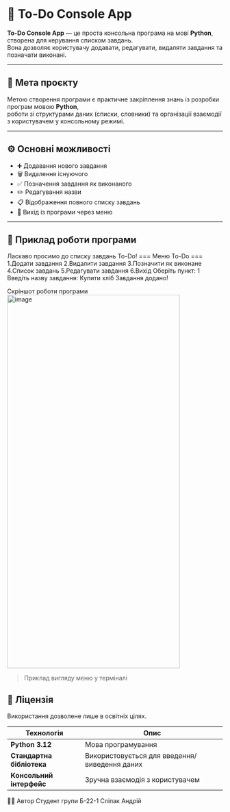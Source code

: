 # 📝 To-Do Console App

**To-Do Console App** — це проста консольна програма на мові **Python**, створена для керування списком завдань.  
Вона дозволяє користувачу додавати, редагувати, видаляти завдання та позначати виконані.

---

## 🎯 Мета проєкту

Метою створення програми є практичне закріплення знань із розробки програм мовою **Python**,  
роботи зі структурами даних (списки, словники) та організації взаємодії з користувачем у консольному режимі.

---

## ⚙️ Основні можливості

- ➕ Додавання нового завдання  
- 🗑️ Видалення існуючого  
- ✅ Позначення завдання як виконаного  
- ✏️ Редагування назви  
- 📋 Відображення повного списку завдань  
- 🚪 Вихід із програми через меню  

---

## 🧠 Приклад роботи програми

Ласкаво просимо до списку завдань To-Do!
=== Меню To-Do ===
1.Додати завдання
2.Видалити завдання
3.Позначити як виконане
4.Список завдань
5.Редагувати завдання
6.Вихід
 Оберіть пункт: 1
 Введіть назву завдання: Купити хліб
 Завдання додано!

Скріншот роботи програми
<img width="403" height="872" alt="image" src="https://github.com/user-attachments/assets/2ca5b70d-be5c-4d0c-ace5-7978285f6d57" />
> Приклад вигляду меню у терміналі

## 📄 Ліцензія

Використання дозволене лише в освітніх цілях.

| Технологія | Опис |
|-------------|------|
| **Python 3.12** | Мова програмування |
| **Стандартна бібліотека** | Використовується для введення/виведення даних |
| **Консольний інтерфейс** | Зручна взаємодія з користувачем |



 👨‍💻 Автор
Студент групи Б-22-1
Сліпак Андрій 

